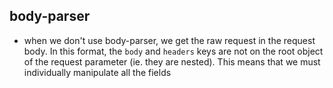 
## body-parser
- when we don't use body-parser, we get the raw request in the request body. In this format, the `body` and `headers` keys are not on the root object of the request parameter (ie. they are nested). This means that we must individually manipulate all the fields
